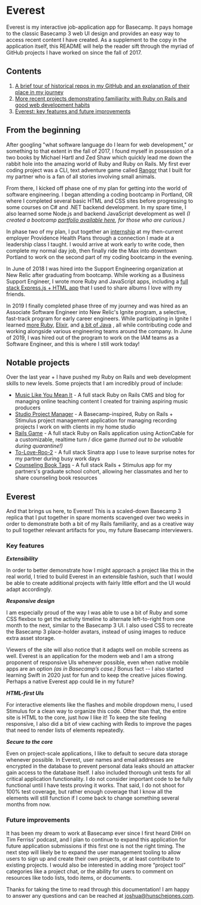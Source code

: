 # Everest
Everest is my interactive job-application app for Basecamp. It pays homage to the classic Basecamp 3 web UI design and provides an easy way to access recent content I have created. As a supplement to the copy in the application itself, this README will help the reader sift through the myriad of GitHub projects I have worked on since the fall of 2017.

## Contents
 1. [A brief tour of historical repos in my GitHub and an explanation of their place in my journey](https://github.com/jhunschejones/Everest#from-the-beginning)
 2. [More recent projects demonstrating familiarity with Ruby on Rails and good web development habits](https://github.com/jhunschejones/Everest#notable-projects)
 3. [Everest: key features and future improvements](https://github.com/jhunschejones/Everest#everest-1)

## From the beginning
After googling "what software language do I learn for web development," or something to that extent in the fall of 2017, I found myself in possession of a two books by Michael Hartl and Zed Shaw which quickly lead me down the rabbit hole into the amazing world of Ruby and Ruby on Rails. My first ever coding project was a CLI, text adventure game called [Rangor](https://github.com/jhunschejones/Rangor) that I built for my partner who is a fan of all stories involving small animals.

From there, I kicked off phase one of my plan for getting into the world of software engineering. I began attending a coding bootcamp in Portland, OR where I completed several basic HTML and CSS sites before progressing to some courses on C# and .NET backend development. In my spare time, I also learned some Node.js and backend JavaScript development as well *(I created a bootcamp [portfolio available here](https://github.com/jhunschejones/The-Tech-Academy-Projects), for those who are curious.)*

In phase two of my plan, I put together an [internship](https://github.com/jhunschejones/Developer-Internship) at my then-current employer Providence Health Plans through a connection I made at a leadership class I taught. I would arrive at work early to write code, then complete my normal day job, then finally ride the Max into downtown Portland to work on the second part of my coding bootcamp in the evening.

In June of 2018 I was hired into the Support Engineering organization at New Relic after graduating from bootcamp. While working as a Business Support Engineer, I wrote more Ruby and JavaScript apps, including a [full stack Express.js + HTML app](https://github.com/jhunschejones/Album-Tags) that I used to share albums I love with my friends.

In 2019 I finally completed phase three of my journey and was hired as an Associate Software Engineer into New Relic's Ignite program, a selective, fast-track program for early career engineers. While participating in Ignite I learned [more Ruby](https://github.com/jhunschejones/Ruby-Projects), [Elixir](https://github.com/jhunschejones/Elixir-Projects), and [a bit of Java](https://github.com/jhunschejones/Java-Projects) , all while contributing code and working alongside various engineering teams around the company. In June of 2019, I was hired out of the program to work on the IAM teams as a Software Engineer, and this is where I still work today!

## Notable projects
Over the last year + I have pushed my Ruby on Rails and web development skills to new levels. Some projects that I am incredibly proud of include:
 * [Music Like You Mean It](https://github.com/jhunschejones/Music-Like-You-Mean-It) - A full stack Ruby on Rails CMS and blog for managing online teaching content I created for training aspiring music producers
 * [Studio Project Manager](https://github.com/jhunschejones/Studio-Project-Manager) - A Basecamp-inspired, Ruby on Rails + Stimulus project management application for managing recording projects I work on with clients in my home studio
 * [Rails Game](https://github.com/jhunschejones/Rails-Game) - A full stack Ruby on Rails application using ActionCable for a customizable, realtime turn / dice game *(turned out to be valuable during quarantine!)*
 * [To-Love-Roo-2](https://github.com/jhunschejones/To-Love-Roo-2) - A full stack Sinatra app I use to leave surprise notes for my partner during busy work days
 * [Counseling Book Tags](https://github.com/jhunschejones/Counseling-Book-Tags) - A full stack Rails + Stimulus app for my partners's graduate school cohort, allowing her classmates and her to share counseling book resources

## Everest
And that brings us here, to Everest! This is a scaled-down Basecamp 3 replica that I put together in spare moments scavenged over two weeks in order to demonstrate both a bit of my Rails familiarity, and as a creative way to pull together relevant artifacts for you, my future Basecamp interviewers.

### Key features

***Extensibility***

In order to better demonstrate how I might approach a project like this in the real world, I tried to build Everest in an extensible fashion, such that I would be able to create additional projects with fairly little effort and the UI would adapt accordingly.

***Responsive design***

I am especially proud of the way I was able to use a bit of Ruby and some CSS flexbox to get the activity timeline to alternate left-to-right from one month to the next, similar to the Basecamp 3 UI. I also used CSS to recreate the Basecamp 3 place-holder avatars, instead of using images to reduce extra asset storage.

Viewers of the site will also notice that it adapts well on mobile screens as well. Everest is an application for the modern web and I am a strong proponent of responsive UIs whenever possible, even when native mobile apps are an option *(as in Basecamp’s case.)* Bonus fact -- I also started learning Swift in 2020 just for fun and to keep the creative juices flowing. Perhaps a native Everest app could lie in my future?

***HTML-first UIs***

For interactive elements like the flashes and mobile dropdown menu, I used Stimulus for a clean way to organize this code. Other than that, the entire site is HTML to the core, just how I like it! To keep the site feeling responsive, I also did a bit of view caching with Redis to improve the pages that need to render lists of elements repeatedly.

***Secure to the core***

Even on project-scale applications, I like to default to secure data storage whenever possible. In Everest, user names and email addresses are encrypted in the database to prevent personal data leaks should an attacker gain access to the database itself. I also included thorough unit tests for all critical application functionality. I do not consider important code to be fully functional until I have tests proving it works. That said, I do not shoot for 100% test coverage, but rather enough coverage that I know all the elements will still function if I come back to change something several months from now.

### Future improvements
It has been my dream to work at Basecamp ever since I first heard DHH on Tim Ferriss’ podcast, and I plan to continue to expand this application for future application submissions if this first one is not the right timing. The next step will likely be to expand the user management tooling to allow users to sign up and create their own projects, or at least contribute to existing projects. I would also be interested in adding more “project tool” categories like a project chat, or the ability for users to comment on resources like todo lists, todo items, or documents.

Thanks for taking the time to read through this documentation! I am happy to answer any questions and can be reached at joshua@hunschejones.com.

